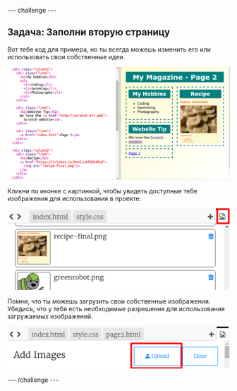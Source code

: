 \--- challenge \---

## Задача: Заполни вторую страницу

Вот тебе код для примера, но ты всегда можешь изменить его или использовать свои собственные идеи.

![снимок экрана](images/magazine-page2-challenge.png)

Кликни по иконке с картинкой, чтобы увидеть доступные тебе изображения для использования в проекте:

![снимок экрана](images/magazine-images.png)

Помни, что ты можешь загрузить свои собственные изображения. Убедись, что у тебя есть необходимые разрешения для использования загружаемых изображений.

![снимок экрана](images/magazine-upload-images.png)

\--- /challenge \---